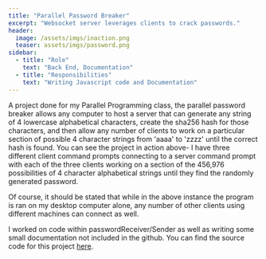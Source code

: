 ```yaml
---
title: "Parallel Password Breaker"
excerpt: "Websocket server leverages clients to crack passwords."
header:
  image: /assets/imgs/inaction.png
  teaser: assets/imgs/password.png
sidebar:
  - title: "Role"
    text: "Back End, Documentation"
  - title: "Responsibilities"
    text: "Writing Javascript code and Documentation"
---
```


A project done for my Parallel Programming class, the parallel password breaker allows any computer to host a server that can generate any string of 4 lowercase alphabetical characters, create the sha256 hash for those characters, and then allow any number of clients to work on a particular section of possible 4 character strings from 'aaaa' to 'zzzz' until the correct hash is found. You can see the project in action above- I have three different client command prompts connecting to a server command prompt with each of the three clients working on a section of the 456,976 possibilities of 4 character alphabetical strings until they find the randomly generated password.

Of course, it should be stated that while in the above instance the program is ran on my desktop computer alone, any number of other clients using different machines can connect as well. 

I worked on code within passwordReceiver/Sender as well as writing some small documentation not included in the github. You can find the source code for this project [here](https://github.com/parkergray221/Coursework/tree/master/CSC%20698%20-%20Parallel%20Programming/Term%20Project%20-%20Parallel%20Password%20Breaking).
